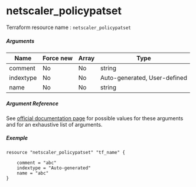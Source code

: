 # netscaler_policypatset

Terraform resource name : ```netscaler_policypatset```

##### Arguments

| Name | Force new | Array | Type |
|----|----|----|----|
|comment|No|No|string|
|indextype|No|No|Auto-generated, User-defined|
|name|No|No|string|

##### Argument Reference

See [official documentation page](https://developer-docs.citrix.com/projects/netscaler-nitro-api/en/11.0/configuration/policy/policypatset/policypatset/) for possible values for these arguments and for an exhaustive list of arguments.

##### Exemple

```
resource "netscaler_policypatset" "tf_name" {

    comment = "abc"
    indextype = "Auto-generated"
    name = "abc"
}
```

